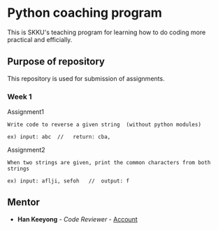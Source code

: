 # Python coaching program

This is SKKU's teaching program for learning how to do coding more practical and efficially.

## Purpose of repository

This repository is used for submission of assignments.

### Week 1

Assignment1

```
Write code to reverse a given string  (without python modules)

ex) input: abc  //   return: cba,
```

Assignment2

```
When two strings are given, print the common characters from both strings

ex) input: aflji, sefoh   //  output: f 
```

## Mentor

* **Han Keeyong** - *Code Reviewer* - [Account](https://github.com/keeyong)
